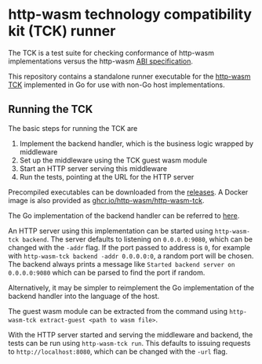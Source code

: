 # http-wasm technology compatibility kit (TCK) runner

The TCK is a test suite for checking conformance of http-wasm implementations
versus the http-wasm [ABI specification][1].

This repository contains a standalone runner executable for the
[http-wasm TCK][2] implemented in Go for use with non-Go host implementations.

## Running the TCK

The basic steps for running the TCK are

1. Implement the backend handler, which is the business logic wrapped by
middleware
2. Set up the middleware using the TCK guest wasm module
3. Start an HTTP server serving this middleware
4. Run the tests, pointing at the URL for the HTTP server

Precompiled executables can be downloaded from the [releases][3].
A Docker image is also provided as [ghcr.io/http-wasm/http-wasm-tck][4].

The Go implementation of the backend handler can be referred to [here][5].

An HTTP server using this implementation can be started using
`http-wasm-tck backend`. The server defaults to listening on
`0.0.0.0:9080`, which can be changed with the `-addr` flag.
If the port passed to address is `0`, for example with
`http-wasm-tck backend -addr 0.0.0.0:0`, a random port will be chosen. The
backend always prints a message like `Started backend server on 0.0.0.0:9080`
which can be parsed to find the port if random.

Alternatively, it may be simpler to reimplement the Go implementation of the
backend handler into the language of the host.

The guest wasm module can be extracted from the command using
`http-wasm-tck extract-guest <path to wasm file>`.

With the HTTP server started and serving the middleware and backend, the tests
can be run using `http-wasm-tck run`. This defaults to issuing requests to
`http://localhost:8080`, which can be changed with the `-url` flag.

[1]: https://http-wasm.io/http-handler-abi/
[2]: https://github.com/http-wasm/http-wasm-host-go/tree/main/tck
[3]: https://github.com/http-wasm/http-wasm-tck/releases
[4]: https://github.com/http-wasm/http-wasm-tck/pkgs/container/http-wasm-tck
[5]: https://github.com/http-wasm/http-wasm-host-go/blob/359f2659391c4407272406a818dfc8bdef934419/tck/backend.go#L13
